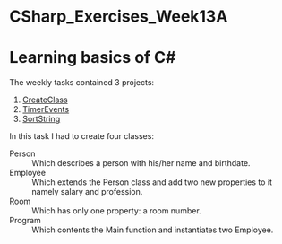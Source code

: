 # CSharp_Exercises_Week13A
<h1>Learning basics of C#</h1>

The weekly tasks contained 3 projects:
<ol>
  <li><a href="#CreateClass">CreateClass</a></li>
  <li><a href="#TimerEvents">TimerEvents</a></li>
  <li><a href="#SortString">SortString</a></li>
</ol>

<p id="CreateClass">
In this task I had to create four classes:
</p>
<dl>
  <dt>Person</dt>
  <dd>Which describes a person with his/her name and birthdate.</dd>
  <dt>Employee</dt>
  <dd>Which extends the Person class and add two new properties to it namely salary and profession.</dd>
  <dt>Room</dt>
  <dd>Which has only one property: a room number.</dd>
  <dt>Program</dt>
  <dd>Which contents the Main function and instantiates two Employee.</dd>
</dl>

<p id="TimerEvents">

</p>

<p id="SortString">

</p>
